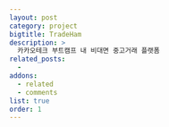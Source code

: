 ```yaml
---
layout: post
category: project
bigtitle: TradeHam
description: >
  카카오테크 부트캠프 내 비대면 중고거래 플랫폼
related_posts:
  -
addons:
  - related
  - comments
list: true
order: 1
---
```

